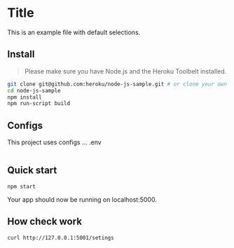 # Title

This is an example file with default selections.

## Install

> Please make sure you have Node.js and the Heroku Toolbelt installed.
```sh
git clone git@github.com:heroku/node-js-sample.git # or clone your own fork
cd node-js-sample
npm install
npm run-script build 
```


## Configs

This project uses configs ... .env
```
```

## Quick start

```
npm start
```
Your app should now be running on localhost:5000. 

## How check work

```
curl http://127.0.0.1:5001/setings
```


